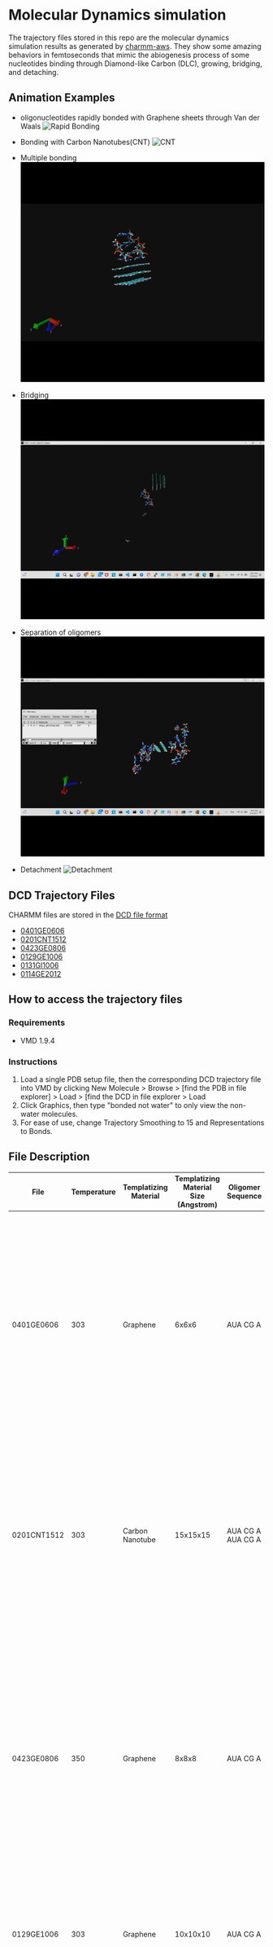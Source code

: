 # Molecular Dynamics simulation
The trajectory files stored in this repo are the molecular dynamics simulation results as generated by [charmm-aws](https://github.com/annadu5/charmm-aws). They show some amazing behaviors in femtoseconds that mimic the abiogenesis process of some nucleotides binding through Diamond-like Carbon (DLC), growing, bridging, and detaching.

## Animation Examples

- oligonucleotides rapidly bonded with Graphene sheets through Van der Waals
![Rapid Bonding](gif/Graphene_Rapid_VDW_Bonding.gif)

- Bonding with Carbon Nanotubes(CNT)
![CNT](gif/CNT.gif)

- Multiple bonding
![Multiple Bonding](gif/Graphene_Multiple_Bonding.gif)

- Bridging
![Bridging](gif/bridge_and_translate_clean-35s.gif)

- Separation of oligomers
![Oligo Separation](gif/oligo_separation_clean.gif)

- Detachment
![Detachment](gif/Detachment.gif)

## DCD Trajectory Files
CHARMM files are stored in the [DCD file format](https://userguide.mdanalysis.org/stable/formats/reference/dcd.html)
- [0401GE0606](https://annadu.s3.amazonaws.com/charmm/dcd/aua_cg_a_6x6x6_ge__charmm_openmm__all-dcd-95.dcd)
- [0201CNT1512](https://annadu.s3.amazonaws.com/charmm/dcd/CNT_15WB_6M__charmm_openmm__all-dcd-100.dcd)
- [0423GE0806](https://annadu.s3.amazonaws.com/charmm/dcd/detach_test_8x8x8_3_TEMP335K__charmm_openmm__all-dcd-37_1-335k_11-350k_14-360k.dcd)
- [0129GE1006](https://annadu.s3.amazonaws.com/charmm/pdb/GE10_8WB_TM_3OM__charmm_openmm__step_50_single_frame_128.pdb)
- [0131GI1006](https://annadu.s3.amazonaws.com/charmm/pdb/GI10_8WB_TM_3OM__charmm_openmm__128_graphite_helical_step48.pdb)
- [0114GE2012](https://annadu.s3.amazonaws.com/charmm/dcd/graphene_20x20x20_6mers__charmm_openmm__all-dcd-6.dcd)

## How to access the trajectory files
### Requirements
- VMD 1.9.4
### Instructions
1. Load a single PDB setup file, then the corresponding DCD trajectory file into VMD by clicking New Molecule > Browse > [find the PDB in file explorer] > Load > [find the DCD in file explorer > Load
2. Click Graphics, then type "bonded not water" to only view the non-water molecules.
3. For ease of use, change Trajectory Smoothing to 15 and Representations to Bonds.  

## File Description
| File | Temperature | Templatizing Material | Templatizing Material Size (Angstrom) | Oligomer Sequence	| Key Endpoint	| Endpoint Start Frame	| EndpointEnd Frame
| ----------- | ----------- | ----------- | ----------- | ----------- | ----------- | ----------- | ----------- |
| 0401GE0606 | 303 | Graphene | 6x6x6 | AUA CG A | Oligomer bridging via carbon sheet structures, with RNA dimers and trimers forming bonds on both sides of the graphene templatizing material. This simulation also demonstrated  elongation, where multiple oligonucleotides formed a Van der Waals bond along the sugar phosphate backbone, showing the possibility for the formation of long chain oligonucleotides. | 240 | 496
| 0201CNT1512 | 303 | Carbon Nanotube | 15x15x15 | AUA CG A AUA CG A | Oligomer attachment and translation on the surface carbon nanotube. The oligonucleotides form in a parallel manner to the surface of the CNT, thus showing that, like montmorillonite, CNT on its own, with a large, flat surface, is not an ideal templatizing material to facilitate polymer growth. | 100 | 1000
| 0423GE0806 | 350 | Graphene | 8x8x8 | AUA CG A | A dimer dissociated from a complex involving a 5-mer oligonucleotide. This detachment event occurred due to an increase of temperature in the CHARMM simulations, emulating temperature cycles in the natural environment. This demonstrates that a hyper-saturated solution of oligonucleotides could have formed in an environment such as a warm little pond. | 100 | 130
| 0129GE1006 | 303 | Graphene | 10x10x10 | AUA CG A | Two oligonucleotides bonding to a graphene sheet. The dimers are in close proximity and could potentially lead to double-strandedness in future frames. | 20 | 58
| 0131GI1006 | 303 | Graphite | 10x10x10 | AUA CG A | One oligonucleotide bonding to the surface the other bonding to the side then translating to the surface of the graphite sheet. | 240 | 510
| 0114GE2012 | 373 | Graphene | 20x20x20 | AUA CG A AUA CG A | Translating across surface of the graphene templatizing sheet. | 28 | 60
